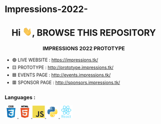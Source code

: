 # Impressions-2022-

<h1 align="center">Hi <img src="https://raw.githubusercontent.com/ABSphreak/ABSphreak/master/gifs/Hi.gif" width="30px">, BROWSE THIS REPOSITORY</h1>
<h3 align="center">IMPRESSIONS 2022 PROTOTYPE</h3>


- 🟢 LIVE WEBSITE      : https://impressions.tk/ 
- 🟨 PROTOTYPE         : http://prototype.impressions.tk/
- 🟦 EVENTS PAGE       : http://events.impressions.tk/ 
- 🟥 SPONSOR PAGE      : http://sponsors.impressions.tk/ 

<h3 align="left">Languages :</h3>
</a> <a href="https://www.w3schools.com/css/" target="_blank"> <img src="https://raw.githubusercontent.com/devicons/devicon/master/icons/css3/css3-original-wordmark.svg" alt="css3" width="40" height="40"/> </a> <a href="https://www.w3.org/html/" target="_blank"> <img src="https://raw.githubusercontent.com/devicons/devicon/master/icons/html5/html5-original-wordmark.svg" alt="html5" width="40" height="40"/> </a> <a href="https://developer.mozilla.org/en-US/docs/Web/JavaScript" target="_blank"> <img src="https://raw.githubusercontent.com/devicons/devicon/master/icons/javascript/javascript-original.svg" alt="javascript" width="40" height="40"/> <a href="https://www.python.org" target="_blank"> <img src="https://raw.githubusercontent.com/devicons/devicon/master/icons/python/python-original.svg" alt="python" width="40" height="40"/> </a> <a href="https://reactjs.org/" target="_blank"> <img src="https://raw.githubusercontent.com/devicons/devicon/master/icons/react/react-original-wordmark.svg" alt="react" width="40" height="40"/> </a> 

